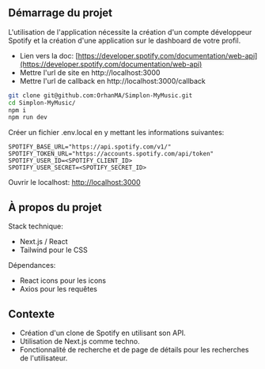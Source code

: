 ## Démarrage du projet

L'utilisation de l'application nécessite la création d'un compte développeur Spotify et la création d'une application sur le dashboard de votre profil.

- Lien vers la doc: [https://developer.spotify.com/documentation/web-api](https://developer.spotify.com/documentation/web-api)
- Mettre l'url de site en http://localhost:3000
- Mettre l'url de callback en http://localhost:3000/callback

```bash
git clone git@github.com:OrhanMA/Simplon-MyMusic.git
cd Simplon-MyMusic/
npm i
npm run dev
```

Créer un fichier .env.local en y mettant les informations suivantes:

```
SPOTIFY_BASE_URL="https://api.spotify.com/v1/"
SPOTIFY_TOKEN_URL="https://accounts.spotify.com/api/token"
SPOTIFY_USER_ID=<SPOTIFY_CLIENT_ID>
SPOTIFY_USER_SECRET=<SPOTIFY_SECRET_ID>
```

Ouvrir le localhost: [http://localhost:3000](http://localhost:3000)

## À propos du projet

Stack technique:

- Next.js / React
- Tailwind pour le CSS

Dépendances:

- React icons pour les icons
- Axios pour les requêtes

## Contexte

- Création d'un clone de Spotify en utilisant son API.
- Utilisation de Next.js comme techno.
- Fonctionnalité de recherche et de page de détails pour les recherches de l'utilisateur.
